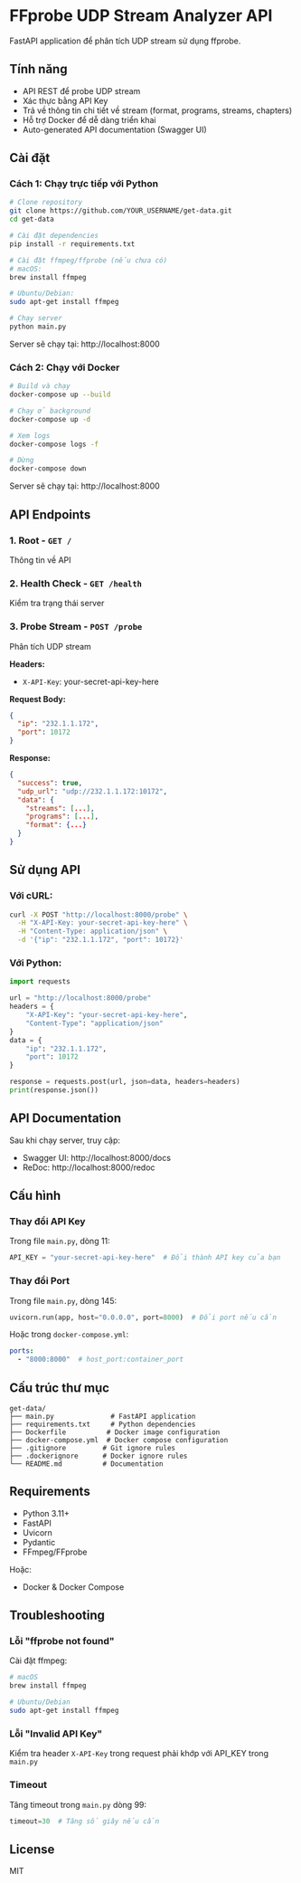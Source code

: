 # FFprobe UDP Stream Analyzer API

FastAPI application để phân tích UDP stream sử dụng ffprobe.

## Tính năng

- API REST để probe UDP stream
- Xác thực bằng API Key
- Trả về thông tin chi tiết về stream (format, programs, streams, chapters)
- Hỗ trợ Docker để dễ dàng triển khai
- Auto-generated API documentation (Swagger UI)

## Cài đặt

### Cách 1: Chạy trực tiếp với Python

```bash
# Clone repository
git clone https://github.com/YOUR_USERNAME/get-data.git
cd get-data

# Cài đặt dependencies
pip install -r requirements.txt

# Cài đặt ffmpeg/ffprobe (nếu chưa có)
# macOS:
brew install ffmpeg

# Ubuntu/Debian:
sudo apt-get install ffmpeg

# Chạy server
python main.py
```

Server sẽ chạy tại: http://localhost:8000

### Cách 2: Chạy với Docker

```bash
# Build và chạy
docker-compose up --build

# Chạy ở background
docker-compose up -d

# Xem logs
docker-compose logs -f

# Dừng
docker-compose down
```

Server sẽ chạy tại: http://localhost:8000

## API Endpoints

### 1. Root - `GET /`
Thông tin về API

### 2. Health Check - `GET /health`
Kiểm tra trạng thái server

### 3. Probe Stream - `POST /probe`
Phân tích UDP stream

**Headers:**
- `X-API-Key`: your-secret-api-key-here

**Request Body:**
```json
{
  "ip": "232.1.1.172",
  "port": 10172
}
```

**Response:**
```json
{
  "success": true,
  "udp_url": "udp://232.1.1.172:10172",
  "data": {
    "streams": [...],
    "programs": [...],
    "format": {...}
  }
}
```

## Sử dụng API

### Với cURL:

```bash
curl -X POST "http://localhost:8000/probe" \
  -H "X-API-Key: your-secret-api-key-here" \
  -H "Content-Type: application/json" \
  -d '{"ip": "232.1.1.172", "port": 10172}'
```

### Với Python:

```python
import requests

url = "http://localhost:8000/probe"
headers = {
    "X-API-Key": "your-secret-api-key-here",
    "Content-Type": "application/json"
}
data = {
    "ip": "232.1.1.172",
    "port": 10172
}

response = requests.post(url, json=data, headers=headers)
print(response.json())
```

## API Documentation

Sau khi chạy server, truy cập:
- Swagger UI: http://localhost:8000/docs
- ReDoc: http://localhost:8000/redoc

## Cấu hình

### Thay đổi API Key

Trong file `main.py`, dòng 11:
```python
API_KEY = "your-secret-api-key-here"  # Đổi thành API key của bạn
```

### Thay đổi Port

Trong file `main.py`, dòng 145:
```python
uvicorn.run(app, host="0.0.0.0", port=8000)  # Đổi port nếu cần
```

Hoặc trong `docker-compose.yml`:
```yaml
ports:
  - "8000:8000"  # host_port:container_port
```

## Cấu trúc thư mục

```
get-data/
├── main.py              # FastAPI application
├── requirements.txt     # Python dependencies
├── Dockerfile          # Docker image configuration
├── docker-compose.yml  # Docker compose configuration
├── .gitignore         # Git ignore rules
├── .dockerignore      # Docker ignore rules
└── README.md          # Documentation
```

## Requirements

- Python 3.11+
- FastAPI
- Uvicorn
- Pydantic
- FFmpeg/FFprobe

Hoặc:
- Docker & Docker Compose

## Troubleshooting

### Lỗi "ffprobe not found"
Cài đặt ffmpeg:
```bash
# macOS
brew install ffmpeg

# Ubuntu/Debian
sudo apt-get install ffmpeg
```

### Lỗi "Invalid API Key"
Kiểm tra header `X-API-Key` trong request phải khớp với API_KEY trong `main.py`

### Timeout
Tăng timeout trong `main.py` dòng 99:
```python
timeout=30  # Tăng số giây nếu cần
```

## License

MIT
